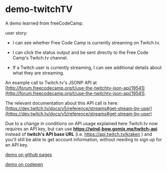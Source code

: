 # demo-twitchTV
A demo learned from freeCodeCamp.

user story:



- I can see whether Free Code Camp is currently streaming on Twitch.tv.

- I can click the status output and be sent directly to the Free Code Camp's Twitch.tv channel.

- If a Twitch user is currently streaming, I can see additional details about what they are streaming.

 An example call to Twitch.tv's JSONP API at [http://forum.freecodecamp.org/t/use-the-twitchtv-json-api/19541](http://forum.freecodecamp.org/t/use-the-twitchtv-json-api/19541).

The relevant documentation about this API call is here:[https://dev.twitch.tv/docs/v5/reference/streams#get-stream-by-user](https://dev.twitch.tv/docs/v5/reference/streams#get-stream-by-user)

Due to a change in conditions on API usage explained here Twitch.tv now requires an API key, but can use **https://wind-bow.gomix.me/twitch-api** instead of **twitch's API base URL** (i.e. https://api.twitch.tv/kraken ) and you'll still be able to get account information, without needing to sign up for an API key.








[demo on github pages]( https://shirley5li.github.io/demo-twitchTV/index.html)

[demo on codepen](https://codepen.io/freecodecampcoder_shirley/pen/jaGYJO)